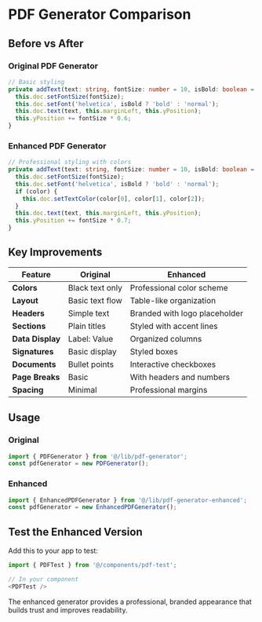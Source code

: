 # PDF Generator Comparison

## Before vs After

### **Original PDF Generator**
```typescript
// Basic styling
private addText(text: string, fontSize: number = 10, isBold: boolean = false): void {
  this.doc.setFontSize(fontSize);
  this.doc.setFont('helvetica', isBold ? 'bold' : 'normal');
  this.doc.text(text, this.marginLeft, this.yPosition);
  this.yPosition += fontSize * 0.6;
}
```

### **Enhanced PDF Generator**
```typescript
// Professional styling with colors
private addText(text: string, fontSize: number = 10, isBold: boolean = false, color?: number[]): void {
  this.doc.setFontSize(fontSize);
  this.doc.setFont('helvetica', isBold ? 'bold' : 'normal');
  if (color) {
    this.doc.setTextColor(color[0], color[1], color[2]);
  }
  this.doc.text(text, this.marginLeft, this.yPosition);
  this.yPosition += fontSize * 0.7;
}
```

## Key Improvements

| Feature | Original | Enhanced |
|---------|----------|----------|
| **Colors** | Black text only | Professional color scheme |
| **Layout** | Basic text flow | Table-like organization |
| **Headers** | Simple text | Branded with logo placeholder |
| **Sections** | Plain titles | Styled with accent lines |
| **Data Display** | Label: Value | Organized columns |
| **Signatures** | Basic display | Styled boxes |
| **Documents** | Bullet points | Interactive checkboxes |
| **Page Breaks** | Basic | With headers and numbers |
| **Spacing** | Minimal | Professional margins |

## Usage

### **Original**
```typescript
import { PDFGenerator } from '@/lib/pdf-generator';
const pdfGenerator = new PDFGenerator();
```

### **Enhanced**
```typescript
import { EnhancedPDFGenerator } from '@/lib/pdf-generator-enhanced';
const pdfGenerator = new EnhancedPDFGenerator();
```

## Test the Enhanced Version

Add this to your app to test:

```typescript
import { PDFTest } from '@/components/pdf-test';

// In your component
<PDFTest />
```

The enhanced generator provides a professional, branded appearance that builds trust and improves readability. 